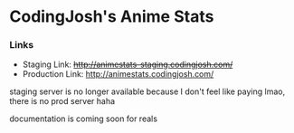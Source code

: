 # CodingJosh's Anime Stats

### Links
* Staging Link: ~~http://animestats-staging.codingjosh.com/~~
* Production Link: http://animestats.codingjosh.com/

staging server is no longer available because I don't feel like paying lmao, there is no prod server haha

documentation is coming soon for reals
